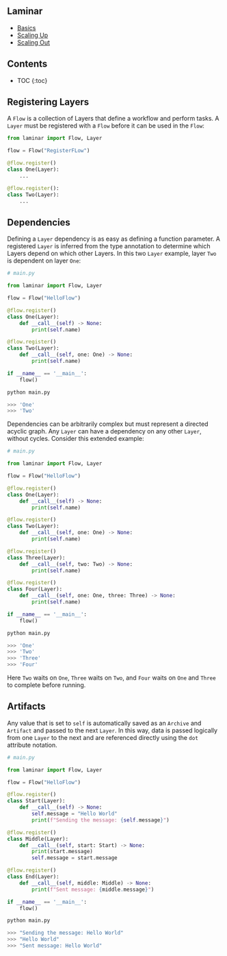 ## Laminar

* [Basics](https://rchui.github.io/laminar/basics)
* [Scaling Up](https://rchui.github.io/laminar/scaling_up)
* [Scaling Out](https://rchui.github.io/laminar/scaling_out)

## Contents

* TOC
{:toc}

## Registering Layers

A `Flow` is a collection of Layers that define a workflow and perform tasks. A `Layer` must be registered with a `Flow` before it can be used in the `Flow`:

```python
from laminar import Flow, Layer

flow = Flow("RegisterFLow")

@flow.register()
class One(Layer):
    ...

@flow.register():
class Two(Layer):
    ...
```

## Dependencies

Defining a `Layer` dependency is as easy as defining a function parameter. A registered `Layer` is inferred from the type annotation to determine which Layers depend on which other Layers. In this two `Layer` example, layer `Two` is dependent on layer `One`:

```python
# main.py

from laminar import Flow, Layer

flow = Flow("HelloFlow")

@flow.register()
class One(Layer):
    def __call__(self) -> None:
        print(self.name)

@flow.register()
class Two(Layer):
    def __call__(self, one: One) -> None:
        print(self.name)

if __name__ == '__main__':
    flow()
```

```python
python main.py

>>> 'One'
>>> 'Two'
```

Dependencies can be arbitrarily complex but must represent a directed acyclic graph. Any `Layer` can have a dependency on any other `Layer`, without cycles. Consider this extended example:

```python
# main.py

from laminar import Flow, Layer

flow = Flow("HelloFlow")

@flow.register()
class One(Layer):
    def __call__(self) -> None:
        print(self.name)

@flow.register()
class Two(Layer):
    def __call__(self, one: One) -> None:
        print(self.name)

@flow.register()
class Three(Layer):
    def __call__(self, two: Two) -> None:
        print(self.name)

@flow.register()
class Four(Layer):
    def __call__(self, one: One, three: Three) -> None:
        print(self.name)

if __name__ == '__main__':
    flow()
```

```python
python main.py

>>> 'One'
>>> 'Two'
>>> 'Three'
>>> 'Four'
```

Here `Two` waits on `One`, `Three` waits on `Two`, and `Four` waits on `One` and `Three` to complete before running.

## Artifacts

Any value that is set to `self` is automatically saved as an `Archive` and `Artifact` and passed to the next `Layer`. In this way, data is passed logically from one `Layer` to the next and are referenced directly using the `dot` attribute notation.

```python
# main.py

from laminar import Flow, Layer

flow = Flow("HelloFlow")

@flow.register()
class Start(Layer):
    def __call__(self) -> None:
        self.message = "Hello World"
        print(f"Sending the message: {self.message}")

@flow.register()
class Middle(Layer):
    def __call__(self, start: Start) -> None:
        print(start.message)
        self.message = start.message

@flow.register()
class End(Layer):
    def __call__(self, middle: Middle) -> None:
        print(f"Sent message: {middle.message}")

if __name__ == '__main__':
    flow()
```

```python
python main.py

>>> "Sending the message: Hello World"
>>> "Hello World"
>>> "Sent message: Hello World"
```
